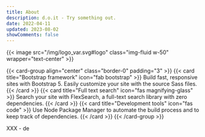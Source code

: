 ```yaml
---
title: About
description: d.o.it - Try something out.
date: 2022-04-11
updated: 2023-08-02
showComments: false
---
```


{{< image src="/img/logo_var.svg#logo" class="img-fluid w-50" wrapper="text-center" >}}

{{< card-group align="center" class="border-0" padding="3" >}}
    {{< card title="Bootstrap framework" icon="fab bootstrap" >}}
        Build fast, responsive sites with Bootstrap 5. Easily customize your site with the source Sass files.
    {{< /card >}}
    {{< card title="Full text search" icon="fas magnifying-glass" >}}
        Search your site with FlexSearch, a full-text search library with zero dependencies.
    {{< /card >}}
    {{< card title="Development tools" icon="fas code" >}}
        Use Node Package Manager to automate the build process and to keep track of dependencies.
    {{< /card >}}
{{< /card-group >}}

XXX - de